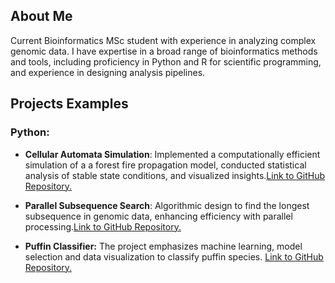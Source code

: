 ## About Me
Current Bioinformatics MSc student with experience in analyzing complex genomic data. I have expertise in a broad range of bioinformatics methods and tools, including proficiency in Python and R for scientific programming, and experience in designing analysis pipelines.


## Projects Examples

### Python:
* **Cellular Automata Simulation**: Implemented a computationally efficient simulation of a a forest fire propagation model, conducted statistical analysis of stable state conditions, and visualized insights.[Link to GitHub Repository.](https://github.com/sapir-mardan/CellularAutomataFireModel)
  
* **Parallel Subsequence Search**: Algorithmic design to find the longest subsequence in genomic data, enhancing efficiency with parallel processing.[Link to GitHub Repository.](https://github.com/sapir-mardan/ParallelSubSearch/tree/main)
  
* **Puffin Classifier:** The project emphasizes machine learning, model selection and data visualization to classify puffin species. [Link to GitHub Repository.](https://github.com/sapir-mardan/PuffinClassifier)



